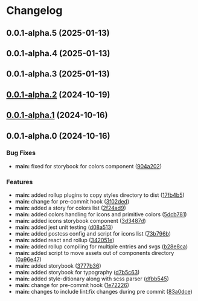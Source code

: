 # Changelog

## 0.0.1-alpha.5 (2025-01-13)

## 0.0.1-alpha.4 (2025-01-13)

## 0.0.1-alpha.3 (2025-01-13)

## [0.0.1-alpha.2](https://github.com/arpitmalik832/react-js-rollup-library/compare/v0.0.1-alpha.1...v0.0.1-alpha.2) (2024-10-19)

## [0.0.1-alpha.1](https://github.com/arpitmalik832/react-js-rollup-library/compare/v0.0.1-alpha.0...v0.0.1-alpha.1) (2024-10-16)

## 0.0.1-alpha.0 (2024-10-16)

### Bug Fixes

- **main:** fixed for storybook for colors component ([904a202](https://github.com/arpitmalik832/react-js-rollup-library/commit/904a202ef42c67d6b0228d0724c8c640fd399ee9))

### Features

- **main:** added rollup plugins to copy styles directory to dist ([17fb4b5](https://github.com/arpitmalik832/react-js-rollup-library/commit/17fb4b5efa01d73644b1d18aa6e84252ee2bd3ad))
- **main:** change for pre-commit hook ([3f02ded](https://github.com/arpitmalik832/react-js-rollup-library/commit/3f02dedbfb30cdf63aac4dc03c7baf59163945b8))
- **main:** added a story for colors list ([2f24ad9](https://github.com/arpitmalik832/react-js-rollup-library/commit/2f24ad9e8919d1d8bbffc93b1c7db400d5b06d68))
- **main:** added colors handling for icons and primitive colors ([5dcb781](https://github.com/arpitmalik832/react-js-rollup-library/commit/5dcb781adefe7d990e7ae7b318e4d1d4ead172f8))
- **main:** added icons storybook component ([3d3487d](https://github.com/arpitmalik832/react-js-rollup-library/commit/3d3487da80193623d2b8d747b29bfa49394f14a6))
- **main:** added jest unit testing ([d08a513](https://github.com/arpitmalik832/react-js-rollup-library/commit/d08a513b76431fe8fa1212d0f28986e2addd3513))
- **main:** added postcss config and script for icons list ([73b796b](https://github.com/arpitmalik832/react-js-rollup-library/commit/73b796b76d74a909d4286a280df09172dffabf3b))
- **main:** added react and rollup ([342051e](https://github.com/arpitmalik832/react-js-rollup-library/commit/342051e89ef1145d89cfd25891d87249eb66a6a0))
- **main:** added rollup compiling for multiple entries and svgs ([b28e8ca](https://github.com/arpitmalik832/react-js-rollup-library/commit/b28e8ca50e881315e22f0aa98cd889e561fd8d53))
- **main:** added script to move assets out of components directory ([0a96e47](https://github.com/arpitmalik832/react-js-rollup-library/commit/0a96e475c4e8427adf3c600b707be8e05f943a23))
- **main:** added storybook ([3777b36](https://github.com/arpitmalik832/react-js-rollup-library/commit/3777b3682a11192b6324b614fe8936049316c99e))
- **main:** added storybook for typography ([d7b5c63](https://github.com/arpitmalik832/react-js-rollup-library/commit/d7b5c632e9c507ff423092af6da4de54daccd264))
- **main:** added style-ditionary along with scss parser ([dfbb545](https://github.com/arpitmalik832/react-js-rollup-library/commit/dfbb54542425e0bb48b25848af18973e258f396a))
- **main:** change for pre-commit hook ([1e72226](https://github.com/arpitmalik832/react-js-rollup-library/commit/1e72226187aea86b7662b9252301c1c3d1ca8313))
- **main:** changes to include lint:fix changes during pre commit ([83a0dce](https://github.com/arpitmalik832/react-js-rollup-library/commit/83a0dceee141ad0067d73d8b48985b536f410bc4))
